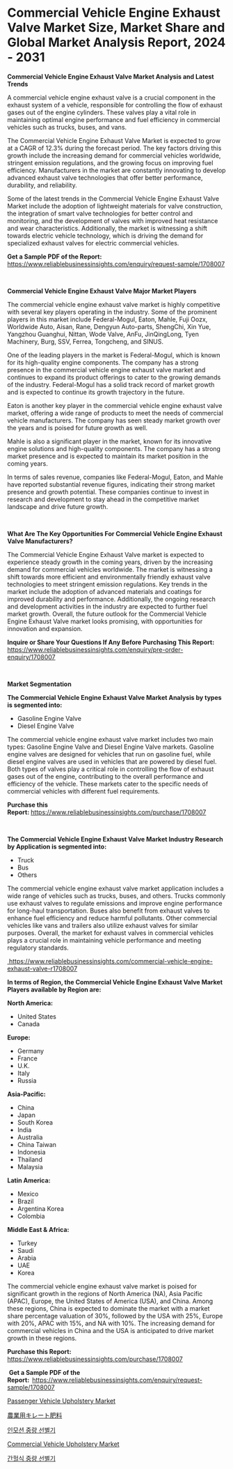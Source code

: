 <p><h1>Commercial Vehicle Engine Exhaust Valve Market Size, Market Share and Global Market Analysis Report, 2024 - 2031</h1></p><p><strong>Commercial Vehicle Engine Exhaust Valve Market Analysis and Latest Trends</strong></p>
<p><p>A commercial vehicle engine exhaust valve is a crucial component in the exhaust system of a vehicle, responsible for controlling the flow of exhaust gases out of the engine cylinders. These valves play a vital role in maintaining optimal engine performance and fuel efficiency in commercial vehicles such as trucks, buses, and vans.</p><p>The Commercial Vehicle Engine Exhaust Valve Market is expected to grow at a CAGR of 12.3% during the forecast period. The key factors driving this growth include the increasing demand for commercial vehicles worldwide, stringent emission regulations, and the growing focus on improving fuel efficiency. Manufacturers in the market are constantly innovating to develop advanced exhaust valve technologies that offer better performance, durability, and reliability.</p><p>Some of the latest trends in the Commercial Vehicle Engine Exhaust Valve Market include the adoption of lightweight materials for valve construction, the integration of smart valve technologies for better control and monitoring, and the development of valves with improved heat resistance and wear characteristics. Additionally, the market is witnessing a shift towards electric vehicle technology, which is driving the demand for specialized exhaust valves for electric commercial vehicles.</p></p>
<p><strong>Get a Sample PDF of the Report:&nbsp;</strong> <a href="https://www.reliablebusinessinsights.com/enquiry/request-sample/1708007">https://www.reliablebusinessinsights.com/enquiry/request-sample/1708007</a></p>
<p>&nbsp;</p>
<p><strong>Commercial Vehicle Engine Exhaust Valve Major Market Players</strong></p>
<p><p>The commercial vehicle engine exhaust valve market is highly competitive with several key players operating in the industry. Some of the prominent players in this market include Federal-Mogul, Eaton, Mahle, Fuji Oozx, Worldwide Auto, Aisan, Rane, Dengyun Auto-parts, ShengChi, Xin Yue, Yangzhou Guanghui, Nittan, Wode Valve, AnFu, JinQingLong, Tyen Machinery, Burg, SSV, Ferrea, Tongcheng, and SINUS.</p><p>One of the leading players in the market is Federal-Mogul, which is known for its high-quality engine components. The company has a strong presence in the commercial vehicle engine exhaust valve market and continues to expand its product offerings to cater to the growing demands of the industry. Federal-Mogul has a solid track record of market growth and is expected to continue its growth trajectory in the future.</p><p>Eaton is another key player in the commercial vehicle engine exhaust valve market, offering a wide range of products to meet the needs of commercial vehicle manufacturers. The company has seen steady market growth over the years and is poised for future growth as well.</p><p>Mahle is also a significant player in the market, known for its innovative engine solutions and high-quality components. The company has a strong market presence and is expected to maintain its market position in the coming years.</p><p>In terms of sales revenue, companies like Federal-Mogul, Eaton, and Mahle have reported substantial revenue figures, indicating their strong market presence and growth potential. These companies continue to invest in research and development to stay ahead in the competitive market landscape and drive future growth.</p></p>
<p>&nbsp;</p>
<p><strong>What Are The Key Opportunities For Commercial Vehicle Engine Exhaust Valve Manufacturers?</strong></p>
<p><p>The Commercial Vehicle Engine Exhaust Valve market is expected to experience steady growth in the coming years, driven by the increasing demand for commercial vehicles worldwide. The market is witnessing a shift towards more efficient and environmentally friendly exhaust valve technologies to meet stringent emission regulations. Key trends in the market include the adoption of advanced materials and coatings for improved durability and performance. Additionally, the ongoing research and development activities in the industry are expected to further fuel market growth. Overall, the future outlook for the Commercial Vehicle Engine Exhaust Valve market looks promising, with opportunities for innovation and expansion.</p></p>
<p><strong>Inquire or Share Your Questions If Any Before Purchasing This Report:</strong> <a href="https://www.reliablebusinessinsights.com/enquiry/pre-order-enquiry/1708007">https://www.reliablebusinessinsights.com/enquiry/pre-order-enquiry/1708007</a></p>
<p>&nbsp;</p>
<p><strong>Market Segmentation</strong></p>
<p><strong>The Commercial Vehicle Engine Exhaust Valve Market Analysis by types is segmented into:</strong></p>
<p><ul><li>Gasoline Engine Valve</li><li>Diesel Engine Valve</li></ul></p>
<p><p>The commercial vehicle engine exhaust valve market includes two main types: Gasoline Engine Valve and Diesel Engine Valve markets. Gasoline engine valves are designed for vehicles that run on gasoline fuel, while diesel engine valves are used in vehicles that are powered by diesel fuel. Both types of valves play a critical role in controlling the flow of exhaust gases out of the engine, contributing to the overall performance and efficiency of the vehicle. These markets cater to the specific needs of commercial vehicles with different fuel requirements.</p></p>
<p><strong>Purchase this Report:&nbsp;</strong><a href="https://www.reliablebusinessinsights.com/purchase/1708007">https://www.reliablebusinessinsights.com/purchase/1708007</a></p>
<p>&nbsp;</p>
<p><strong>The Commercial Vehicle Engine Exhaust Valve Market Industry Research by Application is segmented into:</strong></p>
<p><ul><li>Truck</li><li>Bus</li><li>Others</li></ul></p>
<p><p>The commercial vehicle engine exhaust valve market application includes a wide range of vehicles such as trucks, buses, and others. Trucks commonly use exhaust valves to regulate emissions and improve engine performance for long-haul transportation. Buses also benefit from exhaust valves to enhance fuel efficiency and reduce harmful pollutants. Other commercial vehicles like vans and trailers also utilize exhaust valves for similar purposes. Overall, the market for exhaust valves in commercial vehicles plays a crucial role in maintaining vehicle performance and meeting regulatory standards.</p></p>
<p><a href="https://www.reliablebusinessinsights.com/commercial-vehicle-engine-exhaust-valve-r1708007">&nbsp;https://www.reliablebusinessinsights.com/commercial-vehicle-engine-exhaust-valve-r1708007</a></p>
<p><strong>In terms of Region, the Commercial Vehicle Engine Exhaust Valve Market Players available by Region are:</strong></p>
<p>
    <p> <strong> North America: </strong>
        <ul>
            <li>United States</li>
            <li>Canada</li>
        </ul>
        </p> 
    <p> <strong> Europe: </strong>
        <ul>
            <li>Germany</li>
            <li>France</li>
            <li>U.K.</li>
            <li>Italy</li>
            <li>Russia</li>
        </ul>
        </p> 
    <p> <strong> Asia-Pacific: </strong>
        <ul>
            <li>China</li>
            <li>Japan</li>
            <li>South Korea</li>
            <li>India</li>
            <li>Australia</li>
            <li>China Taiwan</li>
            <li>Indonesia</li>
            <li>Thailand</li>
            <li>Malaysia</li>
        </ul>
        </p> 
    <p> <strong> Latin America: </strong>
        <ul>
            <li>Mexico</li>
            <li>Brazil</li>
            <li>Argentina Korea</li>
            <li>Colombia</li>
        </ul>
        </p> 
    <p> <strong> Middle East & Africa: </strong>
        <ul>
            <li>Turkey</li>
            <li>Saudi</li>
            <li>Arabia</li>
            <li>UAE</li>
            <li>Korea</li>
        </ul>
    </p>
    </p>
<p><p>The commercial vehicle engine exhaust valve market is poised for significant growth in the regions of North America (NA), Asia Pacific (APAC), Europe, the United States of America (USA), and China. Among these regions, China is expected to dominate the market with a market share percentage valuation of 30%, followed by the USA with 25%, Europe with 20%, APAC with 15%, and NA with 10%. The increasing demand for commercial vehicles in China and the USA is anticipated to drive market growth in these regions.</p></p>
<p><strong>Purchase this Report: </strong><a href="https://www.reliablebusinessinsights.com/purchase/1708007">https://www.reliablebusinessinsights.com/purchase/1708007</a></p>
<p>&nbsp;<strong>Get a Sample PDF of the Report:&nbsp;&nbsp;</strong><a href="https://www.reliablebusinessinsights.com/enquiry/request-sample/1708007">https://www.reliablebusinessinsights.com/enquiry/request-sample/1708007</a></p>
<p><strong></strong></p>
<p><p><a href="https://github.com/tamvrosiya/Market-Research-Report-List-4/blob/main/passenger-vehicle-upholstery-market.md">Passenger Vehicle Upholstery Market</a></p><p><a href="https://github.com/deonnorth8/Market-Research-Report-List-1/blob/main/9993344103561.md">農業用キレート肥料</a></p><p><a href="https://github.com/bossladyaries0/Market-Research-Report-List-1/blob/main/995092597032.md">인모션 중량 선별기</a></p><p><a href="https://github.com/pizolina/Market-Research-Report-List-4/blob/main/commercial-vehicle-upholstery-market.md">Commercial Vehicle Upholstery Market</a></p><p><a href="https://github.com/puputanisa684/Market-Research-Report-List-1/blob/main/702508697031.md">간헐식 중량 선별기</a></p></p>